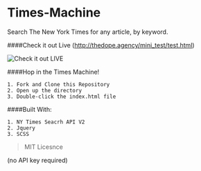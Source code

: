# Times-Machine
Search The New York Times for any article, by keyword.

####Check it out Live
(http://thedope.agency/mini_test/test.html)

![Check it out LIVE](https://s3-us-west-2.amazonaws.com/agb539/times.png?X-Amz-Date=20160101T220841Z&X-Amz-Expires=300&X-Amz-Algorithm=AWS4-HMAC-SHA256&X-Amz-Signature=2d836e8716a392a2e6cfe0e808ef6d837baa68035c1c11d22cf68b9261eb18a3&X-Amz-Credential=ASIAIBATWL26TMSJGJWQ/20160101/us-west-2/s3/aws4_request&X-Amz-SignedHeaders=Host&x-amz-security-token=AQoDYXdzEPT//////////wEagAItd6hFih42WS/1dWreSPUwGpWZOrMQ29bCVwfyBH6vo%2B4YDxK%2BvQAHrEtQJXLCJy9OFPBxxqAO1VxtWNHY7g3bdYFKNQBiTHbpZuPn9sVLwSK36Z5NEgIkB0nXOwa656ZGzxAx4KYvq%2BUQWd8X%2BS/3T0Ox4mYSdyqk3Xj0uqme95Oh9PAMUJabTwgcMaOXyS2He8EPGKfqrox9O4AcAkL6RhLJPiHAPNNM5gx%2B76h%2BnttHy5IMSWt3BFtk9E98emD4ILjErPS1o3PMB2IaRId9iMj4h2STr1CvZ/EDE37XemPyXhF6D%2BZ%2Ba/BRun0ZmGJAbp7uvHQ7gntNsnXS/sbRILGbm7QF)

####Hop in the Times Machine!
```
1. Fork and Clone this Repository
2. Open up the directory
3. Double-click the index.html file
```
####Built With:
```
1. NY Times Seacrh API V2
2. Jquery
3. SCSS
```


> MIT Licesnce

(no API key required)

